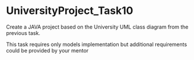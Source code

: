 # UniversityProject_Task10
Create a JAVA project based on the University UML class diagram from the previous task. 

This task requires only models implementation but additional requirements could be provided by your mentor        

